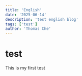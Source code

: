 ```yaml
---
title: 'English'
date: '2025-06-14'
description: 'test english blog'
tags: ['test']
author: 'Thomas Che'
---
```


# test

This is my first test
